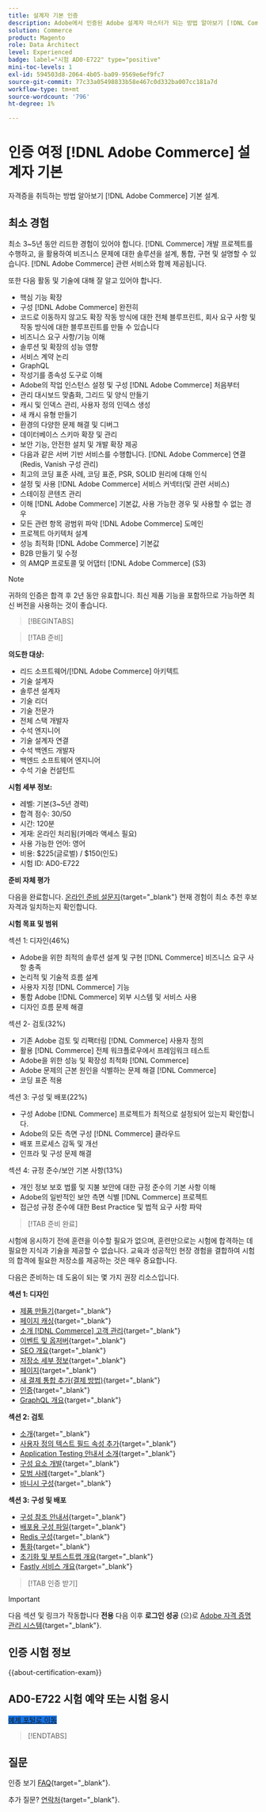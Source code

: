 ```yaml
---
title: 설계자 기본 인증
description: Adobe에서 인증된 Adobe 설계자 마스터가 되는 방법 알아보기 [!DNL Commerce].
solution: Commerce
product: Magento
role: Data Architect
level: Experienced
badge: label="시험 AD0-E722" type="positive"
mini-toc-levels: 1
exl-id: 594503d8-2064-4b05-ba09-9569e6ef9fc7
source-git-commit: 77c33a05498833b58e467c0d332ba007cc181a7d
workflow-type: tm+mt
source-wordcount: '796'
ht-degree: 1%

---
```


# 인증 여정 [!DNL Adobe Commerce] 설계자 기본

자격증을 취득하는 방법 알아보기 [!DNL Adobe Commerce] 기본 설계.

## 최소 경험

최소 3~5년 동안 리드한 경험이 있어야 합니다. [!DNL Commerce] 개발 프로젝트를 수행하고, 을 활용하여 비즈니스 문제에 대한 솔루션을 설계, 통합, 구현 및 설명할 수 있습니다. [!DNL Adobe Commerce] 관련 서비스와 함께 제공됩니다.

또한 다음 활동 및 기술에 대해 잘 알고 있어야 합니다.

* 핵심 기능 확장
* 구성 [!DNL Adobe Commerce] 완전히
* 코드로 이동하지 않고도 확장 작동 방식에 대한 전체 블루프린트, 회사 요구 사항 및 작동 방식에 대한 블루프린트를 만들 수 있습니다
* 비즈니스 요구 사항/기능 이해
* 솔루션 및 확장의 성능 영향
* 서비스 계약 논리
* GraphQL
* 작성기를 종속성 도구로 이해
* Adobe의 작업 인스턴스 설정 및 구성 [!DNL Adobe Commerce] 처음부터
* 관리 대시보드 맞춤화, 그리드 및 양식 만들기
* 캐시 및 인덱스 관리, 사용자 정의 인덱스 생성
* 새 캐시 유형 만들기
* 환경의 다양한 문제 해결 및 디버그
* 데이터베이스 스키마 확장 및 관리
* 보안 기능, 안전한 설치 및 개발 확장 제공
* 다음과 같은 서버 기반 서비스를 수행합니다. [!DNL Adobe Commerce] 연결(Redis, Vanish 구성 관리)
* 최고의 코딩 표준 사례, 코딩 표준, PSR, SOLID 원리에 대해 인식
* 설정 및 사용 [!DNL Adobe Commerce] 서비스 커넥터(및 관련 서비스)
* 스테이징 콘텐츠 관리
* 이해 [!DNL Adobe Commerce] 기본값, 사용 가능한 경우 및 사용할 수 없는 경우
* 모든 관련 항목 광범위 파악 [!DNL Adobe Commerce] 도메인
* 프로젝트 아키텍처 설계
* 성능 최적화 [!DNL Adobe Commerce] 기본값
* B2B 만들기 및 수정
* 의 AMQP 프로토콜 및 어댑터 [!DNL Adobe Commerce] (S3)

>[!NOTE]
>
>귀하의 인증은 합격 후 2년 동안 유효합니다. 최신 제품 기능을 포함하므로 가능하면 최신 버전을 사용하는 것이 좋습니다.

>[!BEGINTABS]

>[!TAB 준비]

**의도한 대상:**

* 리드 소프트웨어/[!DNL Adobe Commerce] 아키텍트
* 기술 설계자
* 솔루션 설계자
* 기술 리더
* 기술 전문가
* 전체 스택 개발자
* 수석 엔지니어
* 기술 설계자 연결
* 수석 백엔드 개발자
* 백엔드 소프트웨어 엔지니어
* 수석 기술 컨설턴트

**시험 세부 정보:**

* 레벨: 기본(3~5년 경력)
* 합격 점수: 30/50
* 시간: 120분
* 게재: 온라인 처리됨(카메라 액세스 필요)
* 사용 가능한 언어: 영어
* 비용: $225(글로벌) / $150(인도)
* 시험 ID: AD0-E722

**준비 자체 평가**

다음을 완료합니다. [온라인 준비 설문지](https://scorpion.caveon.com/launchpad/ad-q-e718-readiness-questionnaire-for-adobe-commerce-architect-master-exam){target="_blank"} 현재 경험이 최소 추천 후보 자격과 일치하는지 확인합니다.

**시험 목표 및 범위**

섹션 1: 디자인(46%)

* Adobe을 위한 최적의 솔루션 설계 및 구현 [!DNL Commerce] 비즈니스 요구 사항 충족
* 논리적 및 기술적 흐름 설계
* 사용자 지정 [!DNL Commerce] 기능
* 통합 Adobe [!DNL Commerce] 외부 시스템 및 서비스 사용
* 디자인 흐름 문제 해결

섹션 2- 검토(32%)

* 기존 Adobe 검토 및 리팩터링 [!DNL Commerce] 사용자 정의
* 활용 [!DNL Commerce] 전체 워크플로우에서 프레임워크 테스트
* Adobe을 위한 성능 및 확장성 최적화 [!DNL Commerce]
* Adobe 문제의 근본 원인을 식별하는 문제 해결 [!DNL Commerce]
* 코딩 표준 적용

섹션 3: 구성 및 배포(22%)

* 구성 Adobe [!DNL Commerce] 프로젝트가 최적으로 설정되어 있는지 확인합니다.
* Adobe의 모든 측면 구성 [!DNL Commerce] 클라우드
* 배포 프로세스 감독 및 개선
* 인프라 및 구성 문제 해결

섹션 4: 규정 준수/보안 기본 사항(13%)

* 개인 정보 보호 법률 및 지불 보안에 대한 규정 준수의 기본 사항 이해
* Adobe의 일반적인 보안 측면 식별 [!DNL Commerce] 프로젝트
* 접근성 규정 준수에 대한 Best Practice 및 법적 요구 사항 파악

>[!TAB 준비 완료]

시험에 응시하기 전에 훈련을 이수할 필요가 없으며, 훈련만으로는 시험에 합격하는 데 필요한 지식과 기술을 제공할 수 없습니다. 교육과 성공적인 현장 경험을 결합하여 시험의 합격에 필요한 저장소를 제공하는 것은 매우 중요합니다.

다음은 준비하는 데 도움이 되는 몇 가지 권장 리소스입니다.

**섹션 1: 디자인**

* [제품 만들기](https://docs.magento.com/user-guide/catalog/product-create.html){target="_blank"}
* [페이지 캐싱](https://developer.adobe.com/commerce/php/development/cache/page/){target="_blank"}
* [소개 [!DNL Commerce] 고객 관리](https://docs.magento.com/user-guide/customers/customers-menu.html){target="_blank"}
* [이벤트 및 옵저버](https://developer.adobe.com/commerce/php/development/components/events-and-observers/){target="_blank"}
* [SEO 개요](https://docs.magento.com/user-guide/marketing/seo-search.html){target="_blank"}
* [저장소 세부 정보](https://docs.magento.com/user-guide/configuration/configuration-basic.html){target="_blank"}
* [페이지](https://docs.magento.com/user-guide/cms/content-elements.html){target="_blank"}
* [새 결제 통합 추가(결제 방법)](https://devdocs.magento.com/guides/v2.4/payments-integrations/base-integration/integration-intro.html){target="_blank"}
* [인증](https://devdocs.magento.com/guides/v2.4/get-started/authentication/gs-authentication.html){target="_blank"}
* [GraphQL 개요](https://devdocs.magento.com/guides/v2.4/graphql/index.html){target="_blank"}

**섹션 2: 검토**

* [소개](https://developer.adobe.com/commerce/php/module-reference/){target="_blank"}
* [사용자 정의 텍스트 필드 속성 추가](https://devdocs.magento.com/guides/v2.4/howdoi/custom-attributes/introduction.html){target="_blank"}
* [Application Testing 안내서 소개](https://devdocs.magento.com/guides/v2.4/test/testing.html){target="_blank"}
* [구성 요소 개발](https://developer.adobe.com/commerce/php/development/components/){target="_blank"}
* [모범 사례](https://support.magento.com/hc/en-us/categories/360002582351-Best-Practices-){target="_blank"}
* [바니시 구성](https://devdocs.magento.com/guides/v2.4/config-guide/varnish/config-varnish.html){target="_blank"}

**섹션 3: 구성 및 배포**

* [구성 참조 안내서](https://docs.magento.com/user-guide/configuration/general.html){target="_blank"}
* [배포용 구성 파일](https://devdocs.magento.com/guides/v2.4/config-guide/config/config-magento.html){target="_blank"}
* [Redis 구성](https://devdocs.magento.com/guides/v2.4/config-guide/redis/config-redis.html){target="_blank"}
* [통화](https://docs.magento.com/user-guide/stores/currency.html){target="_blank"}
* [초기화 및 부트스트랩 개요](https://devdocs.magento.com/guides/v2.4/config-guide/bootstrap/magento-bootstrap.html){target="_blank"}
* [Fastly 서비스 개요](https://devdocs.magento.com/cloud/cdn/cloud-fastly.html){target="_blank"}

>[!TAB 인증 받기]

>[!IMPORTANT]
>
>다음 섹션 및 링크가 작동합니다 **전용** 다음 이후 **로그인 성공** (으)로 [Adobe 자격 증명 관리 시스템](https://www.certmetrics.com/adobe){target="_blank"}.



## 인증 시험 정보

{{about-certification-exam}}

## AD0-E722 시험 예약 또는 시험 응시

<a href="https://www.certmetrics.com/adobe/candidate/examity_sso.aspx?eid=AD0-E722" target="_blank" class="spectrum-Button spectrum-Button--fill spectrum-Button--accent spectrum-Button--sizeM is-margin-bottom-big-big at-element-click-tracking" style="background-color:#1473E6">

<span class="spectrum-Button-label has-no-wrap">
   예제 포털로 이동
</span>
</a>

>[!ENDTABS]

## 질문

인증 보기 [FAQ](https://experienceleague.adobe.com/docs/certification/certification/faq.html){target="_blank"}.

추가 질문? [연락처](mailto:certif@adobe.com){target="_blank"}.
